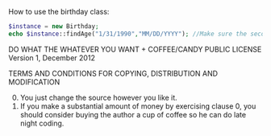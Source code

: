 How to use the birthday class:

```php
$instance = new Birthday;
echo $instance::findAge("1/31/1990","MM/DD/YYYY"); //Make sure the second parameter matches the format of the user's birthday.
```

DO WHAT THE WHATEVER YOU WANT + COFFEE/CANDY PUBLIC LICENSE
Version 1, December 2012

TERMS AND CONDITIONS FOR COPYING, DISTRIBUTION AND MODIFICATION

0. You just change the source however you like it. 
1. If you make a substantial amount of money by exercising clause 0,
   you should consider buying the author a cup of coffee so he
   can do late night coding.
